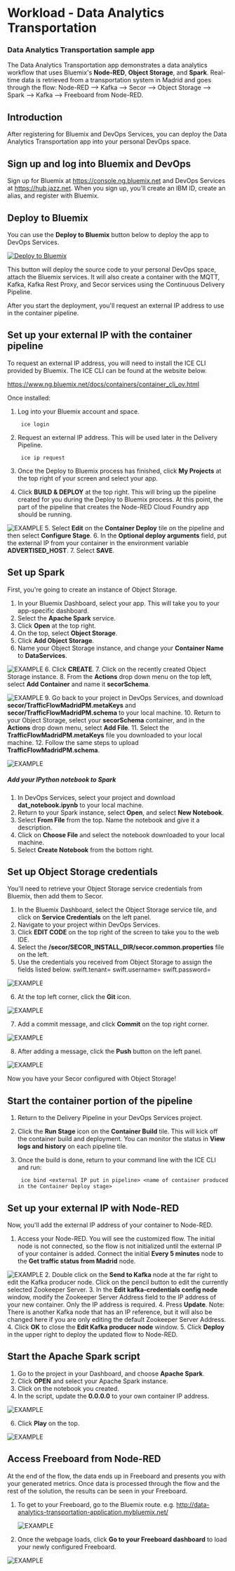 # Workload - Data Analytics Transportation


### Data Analytics Transportation sample app


The Data Analytics Transportation app demonstrates
a data analytics workflow that uses Bluemix's **Node-RED**, **Object Storage**, and **Spark**. Real-time data is retrieved from a transportation
system in Madrid and goes through the flow: Node-RED --> Kafka --> Secor --> Object Storage --> Spark --> Kafka --> Freeboard from Node-RED.

## Introduction

After registering for Bluemix and DevOps Services, you can deploy the Data Analytics Transportation app into your personal DevOps space.

## Sign up and log into Bluemix and DevOps

Sign up for Bluemix at https://console.ng.bluemix.net and DevOps Services at https://hub.jazz.net.
When you sign up, you'll create an IBM ID, create an alias, and register with Bluemix.

## Deploy to Bluemix

You can use the **Deploy to Bluemix** button below to deploy the app to DevOps Services.

 [![Deploy to Bluemix](https://bluemix.net/deploy/button.png)](https://bluemix.net/deploy?repository=https://hub.jazz.net/git/cfsworkload/data-analytics-transportation-application)

This button will deploy the source code to your personal DevOps space, attach the Bluemix services. It will also create a container with the MQTT, Kafka, Kafka Rest Proxy, and Secor services using the Continuous Delivery Pipeline.

After you start the deployment, you'll request an external IP address to use in the container pipeline.

## Set up your external IP with the container pipeline

To request an external IP address, you will need to install the ICE CLI provided by Bluemix. The ICE CLI can be found at the website below.

https://www.ng.bluemix.net/docs/containers/container_cli_ov.html

Once installed:

1. Log into your Bluemix account and space.

		ice login

2. Request an external IP address. This will be used later in the Delivery Pipeline.

		ice ip request
3. Once the Deploy to Bluemix process has finished, click **My Projects** at the top right of your screen and select your app.
4. Click **BUILD & DEPLOY** at the top right.
This will bring up the pipeline created for you during the Deploy to Bluemix process. At this point, the part of the pipeline that creates the Node-RED Cloud Foundry app should be running.

 ![EXAMPLE](images/pipelinestatus2.jpg)
5. Select **Edit** on the **Container Deploy** tile on the pipeline and then select **Configure Stage**.
6. In the **Optional deploy arguments** field, put the external IP from your container in the environment variable **ADVERTISED_HOST**.
7. Select **SAVE**.


## Set up Spark

First, you're going to create an instance of Object Storage.
1. In your Bluemix Dashboard, select your app. This will take you to your app-specific dashboard.
2. Select the **Apache Spark** service.
2. Click **Open** at the top right.
3. On the top, select **Object Storage**.
4. Click **Add Object Storage**.
5. Name your Object Storage instance, and change your **Container Name** to **DataServices**.

 ![EXAMPLE](images/object_storage_setup.jpg)
6. Click **CREATE**.
7. Click on the recently created Object Storage instance.
8. From the **Actions** drop down menu on the top left, select **Add Container** and name it **secorSchema**.

 ![EXAMPLE](images/add_schema_container.jpg)
9. Go back to your project in DevOps Services, and download **secor/TrafficFlowMadridPM.metaKeys** and **secor/TrafficFlowMadridPM.schema** to your local machine.
10. Return to your Object Storage, select your **secorSchema** container, and in the **Actions** drop down menu, select **Add File**.
11. Select the **TrafficFlowMadridPM.metaKeys** file you downloaded to your local machine.
12. Follow the same steps to upload **TrafficFlowMadridPM.schema**.

 ![EXAMPLE](images/upload_secor_schema_files.jpg)

##### Add your IPython notebook to Spark
1. In DevOps Services, select your project and download **dat_notebook.ipynb** to your local machine.
2. Return to your Spark instance, select **Open**, and select **New Notebook**.
3. Select **From File** from the top. Name the notebook and give it a description.
4. Click on **Choose File** and select the notebook downloaded to your local machine.
5. Select **Create Notebook** from the bottom right.

## Set up Object Storage credentials

You'll need to retrieve your Object Storage service credentials from Bluemix, then add them to Secor.

1. In the Bluemix Dashboard, select the Object Storage service tile, and click on **Service Credentials** on the left panel.
2. Navigate to your project within DevOps Services.
3. Click **EDIT CODE** on the top right of the screen to take you to the web IDE.
4. Select the **/secor/SECOR_INSTALL_DIR/secor.common.properties** file on the left.
5. Use the credentials you received from Object Storage to assign the fields listed below.
		swift.tenant=<projectid from object storage>
		swift.username=<userid from object storage>
		swift.password=<password from object storage>

 ![EXAMPLE](images/secorcredentials.jpg)

6. At the top left corner, click the **Git** icon.

 ![EXAMPLE](images/add_secor_credentials1.jpg)

7. Add a commit message, and click **Commit** on the top right corner.

 ![EXAMPLE](images/add_secor_credentials2.jpg)

8. After adding a message, click the **Push** button on the left panel.

 ![EXAMPLE](images/add_secor_credentials3.jpg)

  Now you have your Secor configured with Object Storage!

## Start the container portion of the pipeline

1. Return to the Delivery Pipeline in your DevOps Services project.
2. Click the **Run Stage** icon on the **Container Build** tile. This will kick off the container build and deployment. You can monitor the status in **View logs and history** on each pipeline tile.
3. Once the build is done, return to your command line with the ICE CLI and run:

		ice bind <external IP put in pipeline> <name of container produced in the Container Deploy stage>


## Set up your external IP with Node-RED

Now, you'll add the external IP address of your container to Node-RED.

1. Access your Node-RED. You will see the customized flow. The initial node is not connected, so the flow is not initialized until the external IP of your container is added.
Connect the initial **Every 5 minutes** node to the **Get traffic status from Madrid** node.

 ![EXAMPLE](images/connect_start_node.png)
2. Double click on the **Send to Kafka** node at the far right to edit the Kafka producer node. Click on the pencil button to edit the currently selected Zookeeper Server.
3. In the **Edit kafka-credentials config node** window, modify the Zookeeper Server Address field to the IP address of your new container. Only the IP address is required.
4. Press **Update**.
Note: There is another Kafka node that has an IP reference, but it will also be changed here if you are only editing the default Zookeeper Server Address.
4. Click **OK** to close the **Edit Kafka producer node** window.
5. Click **Deploy** in the upper right to deploy the updated flow to Node-RED.


## Start the Apache Spark script
1. Go to the project in your Dashboard, and choose **Apache Spark**.
2. Click **OPEN** and select your Apache Spark instance.
3. Click on the notebook you created.
4. In the script, update the **0.0.0.0** to your own container IP address.

 ![EXAMPLE](images/spark_IP_change.jpg)

6. Click **Play** on the top.

 ![EXAMPLE](images/spark_play_button.jpg)



## Access Freeboard from Node-RED

At the end of the flow, the data ends up in Freeboard and presents you with your generated metrics.
Once data is processed through the flow and the rest of the solution, the results can be seen in your Freeboard.

1. To get to your Freeboard, go to the Bluemix route.
e.g. http://data-analytics-transportation-application.mybluemix.net/

	![EXAMPLE](images/bluemix_route.jpg)

2. Once the webpage loads, click **Go to your Freeboard dashboard** to load your newly configured Freeboard.

  ![EXAMPLE](images/loaded_freeboard.png)
